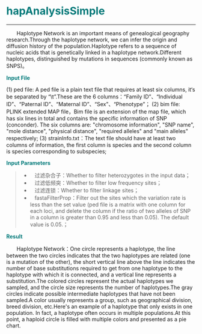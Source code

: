 # <font color="#007979">hapAnalysisSimple</font>

---

&#160; &#160; &#160; &#160;Haplotype Network is an important means of genealogical geography research.Through the haplotype network, we can infer the origin and diffusion history of the population.Haplotype refers to a sequence of nucleic acids that is genetically linked in a haplotype network.Different haplotypes, distinguished by mutations in sequences (commonly known as SNPS)。

**<font color="#007979">Input File</font>**

(1) ped file: A ped file is a plain text file that requires at least six columns, it‘s be separated by “\t”.These are the 6 columns：“Family ID”、“Individual ID”、“Paternal ID”、“Maternal ID”、“Sex”、“Phenotype”；
(2) bim file: PLINK extended MAP file，Bim file is an extension of the map file, which has six lines in total and contains the specific information of SNP (conconder). The six columns are: "chromosome information", "SNP name", "mole distance", "physical distance", "required alleles" and "main alleles" respectively;
(3) strainInfo.txt：The text file should have at least two columns of information, the first column is species and the second column is species corresponding to subspecies;


**<font color="#007979">Input Parameters</font>**

> * &#160; &#160;<label id='isHetFilter'>过滤杂合子：</label>Whether to filter heterozygotes in the input data；
> * &#160; &#160;<label id='isAFFilter'>过滤低频突：</label>Whether to filter low frequency sites；
> * &#160; &#160;<label id='isCorrFilter'>过滤连锁：</label>Whether to filter linkage sites；
> * &#160; &#160;<label id='fastaFilterProp'>fastaFilterProp：</label>Filter out the sites which the variation rate is less than the set value (ped file is a matrix with one column for each loci, and delete the column if the ratio of two alleles of SNP in a column is greater than 0.95 and less than 0.05). The default value is 0.05.；

**<font color="#007979">Result</font>**

&#160; &#160; &#160; &#160;Haplotype Network：One circle represents a haplotype, the line between the two circles indicates that the two haplotypes are related (one is a mutation of the other), the short vertical line above the line indicates the number of base substitutions required to get from one haplotype to the haplotype with which it is connected, and a vertical line represents a substitution.The colored circles represent the actual haplotypes we sampled, and the circle size represents the number of haplotypes.The gray circles indicate possible intermediate haplotypes that have not been sampled.A color usually represents a group, such as geographical division, breed division, etc.Here's an example of a haplotype that only exists in one population. In fact, a haplotype often occurs in multiple populations.At this point, a haploid circle is filled with multiple colors and presented as a pie chart.
